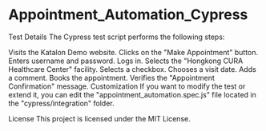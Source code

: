 # Appointment_Automation_Cypress

Test Details
The Cypress test script performs the following steps:

Visits the Katalon Demo website.
Clicks on the "Make Appointment" button.
Enters username and password.
Logs in.
Selects the "Hongkong CURA Healthcare Center" facility.
Selects a checkbox.
Chooses a visit date.
Adds a comment.
Books the appointment.
Verifies the "Appointment Confirmation" message.
Customization
If you want to modify the test or extend it, you can edit the "appointment_automation.spec.js" file located in the "cypress/integration" folder.

License
This project is licensed under the MIT License.
